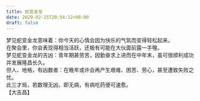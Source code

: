 ```yaml
---
title: 蛇变金龙
date: 2020-02-15T20:54:12+08:00
draft: false
---
```


梦见蛇变金龙意味着：你今天的心情会因为快乐的气氛而变得轻松起来。<br>
在聚会里，你会表现得相当活跃，还极有可能在大伙面前露一手喔。<br>
梦见蛇变金龙的吉凶：青年期甚劳苦，因勤奋求上进而在中年末，虽可很顺利成功并发展隆昌长久。<br>
但人、地格，有凶数者：在晚年或许会再产生艰难、困苦、劳心，甚至遭致失败之忧。<br>
此三才局，若数理无凶，即无病，有病吃药便可速愈。<br>
【大吉昌】